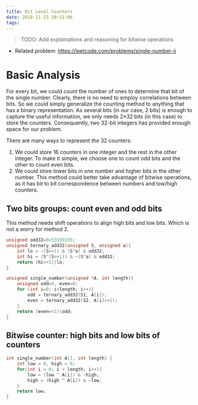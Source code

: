 ```yaml
---
title: Bit Level Counters
date: 2018-11-15 20:51:06
tags:
---
```

> TODO: Add explainations and reasoning for bitwise operations

+ Related problem: https://leetcode.com/problems/single-number-ii

# Basic Analysis
For every bit, we could count the number of ones to determine that bit of the single number. Clearly, there is no need to employ correlations between bits. So we could simply generalize the counting method to anything that has a binary representation. As several bits (in our case, 2 bits) is enough to capture the useful information, we only needs 2*32 bits (in this case) to store the counters. Consequently, two 32-bit integers has provided enough space for our problem.

There are many ways to represent the 32 counters:
1. We could store 16 counters in one integer and the rest in the other integer. To make it simple, we choose one to count odd bits and the other to count even bits. 
1. We could store lower bits in one number and higher bits in the other number. This method could better take advantage of bitwise operations, as it has bit to bit correspondence between numbers and low/high counters.

## Two bits groups: count even and odd bits
This method needs shift operations to align high bits and low bits. Which is not a worry for method 2.
```c
unsigned odd32=0x55555555;
unsigned ternary_add32(unsigned S, unsigned a){
    int lo = ~(S>>1) & (S^a) & odd32;
    int hi = (S^(S>>1)) & ~(S^a) & odd32;
    return (hi<<1)|lo;
}

unsigned single_number(unsigned *A, int length){
    unsigned odd=0, even=0;
    for (int i=0; i<length; i++){
        odd = ternary_add32(S1, A[i]);
        even = ternary_add32(S2, A[i]>>1);
    }
    return (even<<1)|odd;
}
```

## Bitwise counter: high bits and low bits of counters
```c
int single_number(int A[], int length) {
    int low = 0, high = 0;
    for(int i = 0; i < length; i++){
        low = (low ^ A[i]) & ~high;
        high = (high ^ A[i]) & ~low;
    }
    return low;
}
```

